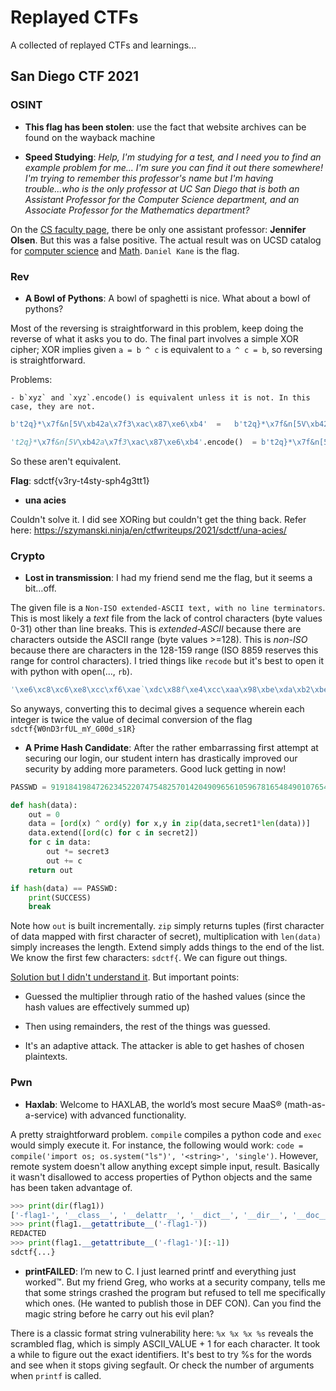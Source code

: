# Replayed CTFs

A collected of replayed CTFs and learnings...

## San Diego CTF 2021

### OSINT

- **This flag has been stolen**: use the fact that website archives can be found on the wayback machine

- **Speed Studying**: *Help, I'm studying for a test, and I need you to find an example problem for me... I'm sure you can find it out there somewhere! I'm trying to remember this professor's name but I'm having trouble...who is the only professor at UC San Diego that is both an Assistant Professor for the Computer Science department, and an Associate Professor for the Mathematics department?*

On the [CS faculty page](https://www.sandiego.edu/engineering/programs/computer-science/faculty.php?name_search=&name_search_option=Any&relevancy=contains&sort=&list_view_type=box-view&filter_type=office-department-group&show_image=Yes&details_button=show-details-button&department_filter_type=0&row_limit=24&division_id=NaN&office_department_id=NaN&sub_department_id=160&sub_unit_id=NaN&group_id=5%2C6%2C7%2C8%2C10&scroll=true&filter_action=clicks), there be only one assistant professor: **Jennifer Olsen**. But this was a false positive. The actual result was on UCSD catalog for [computer science](https://catalog.ucsd.edu/faculty/CSE.html) and [Math](https://catalog.ucsd.edu/faculty/MATH.html). `Daniel Kane` is the flag.

### Rev

- **A Bowl of Pythons**: A bowl of spaghetti is nice. What about a bowl of pythons?

Most of the reversing is straightforward in this problem, keep doing the reverse of what it asks you to do. The final part involves a simple XOR cipher; XOR implies given `a = b ^ c` is equivalent to `a ^ c = b`, so reversing is straightforward.

Problems:
	
	- b`xyz` and `xyz`.encode() is equivalent unless it is not. In this case, they are not.

```py
b't2q}*\x7f&n[5V\xb42a\x7f3\xac\x87\xe6\xb4'  =   b't2q}*\x7f&n[5V\xb42a\x7f3\xac\x87\xe6\xb4'

't2q}*\x7f&n[5V\xb42a\x7f3\xac\x87\xe6\xb4'.encode()  = b't2q}*\x7f&n[5V\xc2\xb42a\x7f3\xc2\xac\xc2\x87\xc3\xa6\xc2\xb4'
```

So these aren't equivalent.

**Flag**: sdctf{v3ry-t4sty-sph4g3tt1}

- **una acies**

Couldn't solve it. I did see XORing but couldn't get the thing back. Refer here: https://szymanski.ninja/en/ctfwriteups/2021/sdctf/una-acies/

### Crypto

- **Lost in transmission**: I had my friend send me the flag, but it seems a bit…off.

The given file is a `Non-ISO extended-ASCII text, with no line terminators`. This is most likely a *text* file from the lack of control characters (byte values 0-31) other than line breaks. This is *extended-ASCII* because there are characters outside the ASCII range (byte values >=128). This is *non-ISO* because there are characters in the 128-159 range (ISO 8859 reserves this range for control characters). I tried things like `recode` but it's best to open it with python with open(..., `rb`).

```py
'\xe6\xc8\xc6\xe8\xcc\xf6\xae`\xdc\x88f\xe4\xcc\xaa\x98\xbe\xda\xb2\xbe\x8e``\xc8\xbe\xe6b\xa4\xfa'
```

So anyways, converting this to decimal gives a sequence wherein each integer is twice the value of decimal conversion of the flag `sdctf{W0nD3rfUL_mY_G00d_s1R}`


- **A Prime Hash Candidate**: After the rather embarrassing first attempt at securing our login, our student intern has drastically improved our security by adding more parameters. Good luck getting in now!

```py
PASSWD = 91918419847262345220747548257014204909656105967816548490107654667943676632784144361466466654437911844

def hash(data):
    out = 0
    data = [ord(x) ^ ord(y) for x,y in zip(data,secret1*len(data))]
    data.extend([ord(c) for c in secret2])
    for c in data:
        out *= secret3
        out += c
    return out

if hash(data) == PASSWD:
    print(SUCCESS)
    break
```
Note how `out` is built incrementally. `zip` simply returns tuples (first character of data mapped with first character of secret), multiplication with `len(data)` simply increases the length. Extend simply adds things to the end of the list. We know the first few characters: `sdctf{`. We can figure out things.

[Solution but I didn't understand it](https://qiita.com/mikecat_mixc/items/5a0c45751b15c8a8513b). But important points:

- Guessed the multiplier through ratio of the hashed values (since the hash values are effectively summed up)

- Then using remainders, the rest of the things was guessed.

- It's an adaptive attack. The attacker is able to get hashes of chosen plaintexts.

### Pwn

- **Haxlab**: Welcome to HAXLAB, the world’s most secure MaaS® (math-as-a-service) with advanced functionality.

A pretty straightforward problem. `compile` compiles a python code and `exec` would simply execute it. For instance, the following would work: `code = compile('import os; os.system("ls")', '<string>', 'single')`. However, remote system doesn't allow anything except simple input, result. Basically it wasn't disallowed to access properties of Python objects and the same has been taken advantage of.

```py
>>> print(dir(flag1))
['-flag1-', '__class__', '__delattr__', '__dict__', '__dir__', '__doc__', '__eq__', '__format__', '__ge__', '__getattribute__', '__gt__', '__hash__', '__init__', '__init_subclass__', '__le__', '__lt__', '__module__', '__ne__', '__new__', '__reduce__', '__reduce_ex__', '__repr__', '__setattr__', '__sizeof__', '__str__', '__subclasshook__', '__weakref__']
>>> print(flag1.__getattribute__('-flag1-'))
REDACTED
>>> print(flag1.__getattribute__('-flag1-')[:-1])
sdctf{...}
```
- **printFAILED**: I’m new to C. I just learned printf and everything just worked™. But my friend Greg, who works at a security company, tells me that some strings crashed the program but refused to tell me specifically which ones. (He wanted to publish those in DEF CON). Can you find the magic string before he carry out his evil plan?

There is a classic format string vulnerability here: `%x %x %x %s` reveals the scrambled flag, which is simply ASCII_VALUE + 1 for each character. It took a while to figure out the exact identifiers. It's best to try %s for the words and see when it stops giving segfault. Or check the number of arguments when `printf` is called.
